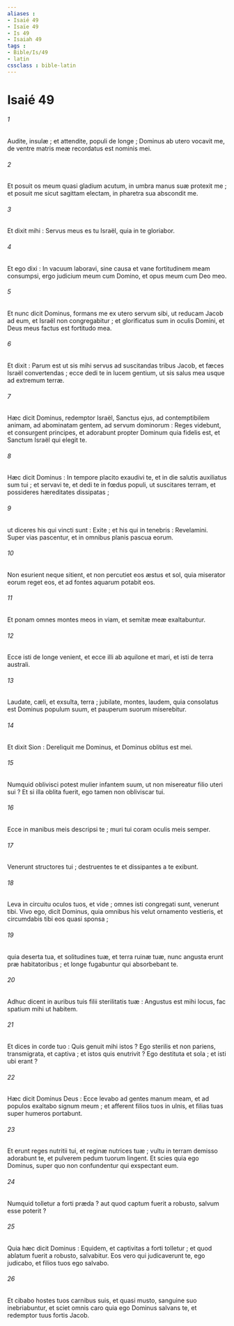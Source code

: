 ```yaml
---
aliases : 
- Isaié 49
- Isaïe 49
- Is 49
- Isaiah 49
tags : 
- Bible/Is/49
- latin
cssclass : bible-latin
---
```


# Isaié 49

###### 1
Audite, insulæ ; et attendite, populi de longe ; Dominus ab utero vocavit me, de ventre matris meæ recordatus est nominis mei.
###### 2
Et posuit os meum quasi gladium acutum, in umbra manus suæ protexit me ; et posuit me sicut sagittam electam, in pharetra sua abscondit me.
###### 3
Et dixit mihi : Servus meus es tu Israël, quia in te gloriabor.
###### 4
Et ego dixi : In vacuum laboravi, sine causa et vane fortitudinem meam consumpsi, ergo judicium meum cum Domino, et opus meum cum Deo meo.
###### 5
Et nunc dicit Dominus, formans me ex utero servum sibi, ut reducam Jacob ad eum, et Israël non congregabitur ; et glorificatus sum in oculis Domini, et Deus meus factus est fortitudo mea.
###### 6
Et dixit : Parum est ut sis mihi servus ad suscitandas tribus Jacob, et fæces Israël convertendas ; ecce dedi te in lucem gentium, ut sis salus mea usque ad extremum terræ.
###### 7
Hæc dicit Dominus, redemptor Israël, Sanctus ejus, ad contemptibilem animam, ad abominatam gentem, ad servum dominorum : Reges videbunt, et consurgent principes, et adorabunt propter Dominum quia fidelis est, et Sanctum Israël qui elegit te.
###### 8
Hæc dicit Dominus : In tempore placito exaudivi te, et in die salutis auxiliatus sum tui ; et servavi te, et dedi te in fœdus populi, ut suscitares terram, et possideres hæreditates dissipatas ;
###### 9
ut diceres his qui vincti sunt : Exite ; et his qui in tenebris : Revelamini. Super vias pascentur, et in omnibus planis pascua eorum.
###### 10
Non esurient neque sitient, et non percutiet eos æstus et sol, quia miserator eorum reget eos, et ad fontes aquarum potabit eos.
###### 11
Et ponam omnes montes meos in viam, et semitæ meæ exaltabuntur.
###### 12
Ecce isti de longe venient, et ecce illi ab aquilone et mari, et isti de terra australi.
###### 13
Laudate, cæli, et exsulta, terra ; jubilate, montes, laudem, quia consolatus est Dominus populum suum, et pauperum suorum miserebitur.
###### 14
Et dixit Sion : Dereliquit me Dominus, et Dominus oblitus est mei.
###### 15
Numquid oblivisci potest mulier infantem suum, ut non misereatur filio uteri sui ? Et si illa oblita fuerit, ego tamen non obliviscar tui.
###### 16
Ecce in manibus meis descripsi te ; muri tui coram oculis meis semper.
###### 17
Venerunt structores tui ; destruentes te et dissipantes a te exibunt.
###### 18
Leva in circuitu oculos tuos, et vide ; omnes isti congregati sunt, venerunt tibi. Vivo ego, dicit Dominus, quia omnibus his velut ornamento vestieris, et circumdabis tibi eos quasi sponsa ;
###### 19
quia deserta tua, et solitudines tuæ, et terra ruinæ tuæ, nunc angusta erunt præ habitatoribus ; et longe fugabuntur qui absorbebant te.
###### 20
Adhuc dicent in auribus tuis filii sterilitatis tuæ : Angustus est mihi locus, fac spatium mihi ut habitem.
###### 21
Et dices in corde tuo : Quis genuit mihi istos ? Ego sterilis et non pariens, transmigrata, et captiva ; et istos quis enutrivit ? Ego destituta et sola ; et isti ubi erant ?
###### 22
Hæc dicit Dominus Deus : Ecce levabo ad gentes manum meam, et ad populos exaltabo signum meum ; et afferent filios tuos in ulnis, et filias tuas super humeros portabunt.
###### 23
Et erunt reges nutritii tui, et reginæ nutrices tuæ ; vultu in terram demisso adorabunt te, et pulverem pedum tuorum lingent. Et scies quia ego Dominus, super quo non confundentur qui exspectant eum.
###### 24
Numquid tolletur a forti præda ? aut quod captum fuerit a robusto, salvum esse poterit ?
###### 25
Quia hæc dicit Dominus : Equidem, et captivitas a forti tolletur ; et quod ablatum fuerit a robusto, salvabitur. Eos vero qui judicaverunt te, ego judicabo, et filios tuos ego salvabo.
###### 26
Et cibabo hostes tuos carnibus suis, et quasi musto, sanguine suo inebriabuntur, et sciet omnis caro quia ego Dominus salvans te, et redemptor tuus fortis Jacob.
